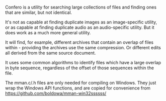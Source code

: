 Confero is a utility for searching large collections of files and finding ones that are similar, but not identical.

It's not as capable at finding duplicate images as an image-specific utility, or as capable at finding duplicate audio as an audio-specific utility. But it does work as a much more general utility.

It will find, for example, different archives that contain an overlap of files within - providing the archives use the same compression. Or different edits all derived from the same source document.

It uses some common algorithms to identify files which have a large overlap in byte sequence, regardless of the offset of those sequences within the file.


The mman.c/.h files are only needed for compiling on Windows. They just wrap the Windows API functions, and are copied for convenience from https://github.com/boldowa/mman-win32ssssss/
